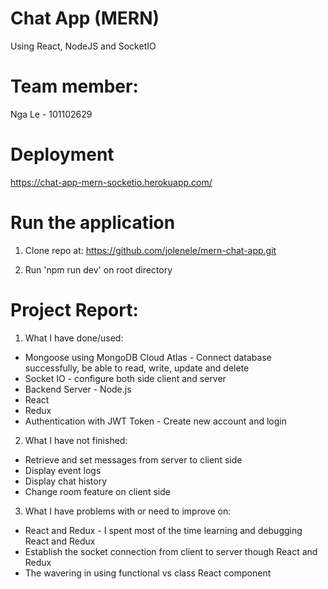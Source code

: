 # Chat App (MERN)

Using React, NodeJS and SocketIO

# Team member:

Nga Le - 101102629

# Deployment

https://chat-app-mern-socketio.herokuapp.com/

# Run the application

1. Clone repo at:
https://github.com/jolenele/mern-chat-app.git

2. Run 'npm run dev' on root directory 

# Project Report:

1. What I have done/used:
- Mongoose using MongoDB Cloud Atlas - Connect database successfully, be able to read, write, update and delete
- Socket IO - configure both side client and server
- Backend Server - Node.js
- React
- Redux
- Authentication with JWT Token - Create new account and login

2. What I have not finished:
- Retrieve and set messages from server to client side
- Display event logs
- Display chat history
- Change room feature on client side 

3. What I have problems with or need to improve on:
- React and Redux - I spent most of the time learning and debugging React and Redux
- Establish the socket connection from client to server though React and Redux
- The wavering in using functional vs class React component
